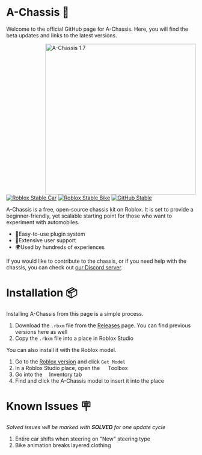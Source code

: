# A-Chassis 🚗
Welcome to the official GitHub page for A-Chassis. Here, you will find the beta updates and links to the latest versions.

<img alt="A-Chassis 1.7" src="https://github.com/user-attachments/assets/89b080cb-1bab-4f9b-8368-bbd0acefac81" width="400px" align="right">

[![Roblox Stable Car](https://badgen.net/badge/Roblox%20Stable%20(Car)/1.7.1/purple?icon=https://upload.wikimedia.org/wikipedia/commons/6/6c/Roblox_Logo.svg)](https://create.roblox.com/store/asset/13999609938)
[![Roblox Stable Bike](https://badgen.net/badge/Roblox%20Stable%20(Bike)/1.7.1M/purple?icon=https://upload.wikimedia.org/wikipedia/commons/6/6c/Roblox_Logo.svg)](https://create.roblox.com/store/asset/113746229283884)
[![GitHub Stable](https://badgen.net/badge/GitHub%20Stable%20(Both)/1.7.1(M)/purple?icon=github)](https://github.com/lisphm/A-Chassis/releases/tag/v1.7.1-stable)
 
A-Chassis is a free, open-source chassis kit on Roblox. It is set to provide a beginner-friendly, yet scalable starting point for those who want to experiment with automobiles.
&nbsp;

- 🔌Easy-to-use plugin system
- 💪Extensive user support
- 🌍Used by hundreds of experiences
&nbsp;

If you would like to contribute to the chassis, or if you need help with the chassis, you can check out [our Discord server](https://discord.gg/P2WXGe3U7E).

# Installation 📦
Installing A-Chassis from this page is a simple process.
1. Download the `.rbxm` file from the [Releases](https://github.com/lisphm/A-Chassis/releases) page. You can find previous versions here as well
2. Copy the `.rbxm` file into a place in Roblox Studio

You can also install it with the Roblox model.
1. Go to the [Roblox version](https://create.roblox.com/store/asset/13999609938) and click `Get Model`
2. In a Roblox Studio place, open the <img src="https://github.com/lisphm/A-Chassis/assets/116984726/10eaab8a-4970-4dc8-af49-bec5cada7e78" width="14px">
Toolbox
3. Go into the <img src="https://github.com/lisphm/A-Chassis/assets/116984726/e57ba175-4357-4a07-893c-a5397a39b062" width="14px">Inventory tab
4. Find and click the A-Chassis model to insert it into the place

# Known Issues 🪧
*Solved issues will be marked with **SOLVED** for one update cycle*
1. Entire car shifts when steering on "New" steering type
2. Bike animation breaks layered clothing
